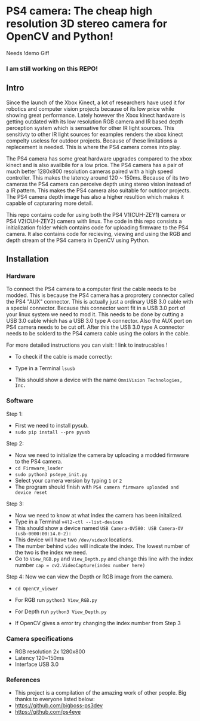 # PS4 camera: The cheap high resolution 3D stereo camera for OpenCV and Python!

Needs !demo Gif!

### I am still working on this REPO!

## Intro
Since the launch of the Xbox Kinect, a lot of researchers have used it for robotics and computer vision projects because of its low price while showing great performance. Lately however the Xbox kinect hardware is getting outdated with its low resolution RGB camera and IR based depth perception system which is sensative for other IR light sources. This sensitivty to other IR light sources for examples renders the xbox kinect compelty useless for outdoor projects. Because of these limitations a replecement is needed. This is where the PS4 camera comes into play. 

The PS4 camera has some great hardware upgrades compared to the xbox kinect and is also availbile for a low price. The PS4 camera has a pair of much better 1280x800 resolution cameras paired with a high speed controller. This makes the latency around 120 ~ 150ms. Because of its two cameras the PS4 camera can perceive depth using stereo vision instead of a IR pattern. This makes the PS4 camera also suitable for outdoor projects. The PS4 camera depth image has also a higher resultion which makes it capable of capturaring more detail. 

This repo contains code for using both the PS4 V1(CUH-ZEY1) camera or PS4 V2(CUH-ZEY2) camera with linux. The code in this repo consists a initialization folder which contains code for uploading firmware to the PS4 camera. It also contains code for recieving, viewing and using the RGB and depth stream of the PS4 camera in OpenCV using Python. 

## Installation 

### Hardware
To connect the PS4 camera to a computer first the cable needs to be modded. This is because the PS4 camera has a proprotery connector called the PS4 "AUX" connector. This is actually just a ordinary USB 3.0 cable with a special connector. Because this connector wont fit in a USB 3.0 port of your linux system we need to mod it. This needs to be done by cutting a USB 3.0 cable which has a USB 3.0 type A connector. Also the AUX port on PS4 camera needs to be cut off. After this the USB 3.0 type A connector needs to be solderd to the PS4 camera cable using the colors in the cable. 

For more detailed instructions you can visit:
! link to instrucables !

- To check if the cable is made correctly:

- Type in a Terminal ```lsusb```

- This should show a device with the name ```OmniVision Technologies, Inc.```


### Software
Step 1: 
- First we need to install pysub.
- ```sudo pip install --pre pyusb```


Step 2:
- Now we need to initialize the camera by uploading a modded firmware to the PS4 camera. 
- ```cd Firmware_loader```
- ```sudo python3 ps4eye_init.py```
- Select your camera version by typing ```1``` or ```2```
- The program should finish with ```PS4 camera firmware uploaded and device reset``` 


Step 3: 
- Now we need to know at what index the camera has been initalized. 
- Type in a Terminal ```v4l2-ctl --list-devices```
- This should show a device named ```USB Camera-OV580: USB Camera-OV (usb-0000:00:14.0-2):```
- This device will have two  ```/dev/videoX``` locations. 
- The number behind ```video``` will indicate the index. The lowest number of the two is the index we need. 
- Go to ```View_RGB.py``` and ```View_Depth.py``` and change this line with the index number ```cap = cv2.VideoCapture(index number here)```


Step 4: 
Now we can view the Depth or RGB image from the camera. 

- ```cd OpenCV_viewer```

- For RGB run ```python3 View_RGB.py```
- For Depth run ```python3 View_Depth.py```

- If OpenCV gives a error try changing the index number from Step 3


### Camera specifications
- RGB resolution 2x 1280x800
- Latency 120~150ms
- Interface USB 3.0

### References
- This project is a compilation of the amazing work of other people. Big thanks to everyone listed below:
- https://github.com/bigboss-ps3dev
- https://github.com/ps4eye
